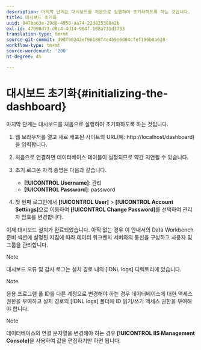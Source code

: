 ```yaml
---
description: 마지막 단계는 대시보드를 처음으로 실행하여 초기화하도록 하는 것입니다.
title: 대시보드 초기화
uuid: 847ba63e-29d8-4950-aa74-22d825388e2b
exl-id: 47098d73-d8c4-4d14-964f-108a731d3733
translation-type: tm+mt
source-git-commit: d9df90242ef96188f4e4b5e6d04cfef196b0a628
workflow-type: tm+mt
source-wordcount: '200'
ht-degree: 4%

---
```


# 대시보드 초기화{#initializing-the-dashboard}

마지막 단계는 대시보드를 처음으로 실행하여 초기화하도록 하는 것입니다.

1. 웹 브라우저를 열고 새로 배포된 사이트의 URL(예: http://localhost/dashboard)을 입력합니다.
1. 처음으로 연결하면 데이터베이스 테이블이 설정되므로 약간 지연될 수 있습니다.
1. 초기 로그온 자격 증명은 다음과 같습니다.

   * **[!UICONTROL Username]**: 관리
   * **[!UICONTROL Password]**: password

1. 첫 번째 로그인에서 **[!UICONTROL User]** > **[!UICONTROL Account Settings]**&#x200B;으로 이동하여 **[!UICONTROL Change Password]**&#x200B;를 선택하여 관리자 암호를 변경합니다.

이제 대시보드 설치가 완료되었습니다. 아직 없는 경우 이 안내서의 Data Workbench 준비 섹션에 설명된 지침에 따라 데이터 워크벤치 서버와의 통신을 구성하고 사용자 및 그룹을 관리합니다.

>[!NOTE]
>
>대시보드 오류 및 감사 로그는 설치 경로 내의 [!DNL logs] 디렉토리에 있습니다.

>[!NOTE]
>
>응용 프로그램 풀 ID를 다른 계정으로 변경해야 하는 경우 데이터베이스에 대한 액세스 권한을 부여하고 설치 경로의 [!DNL logs] 폴더에 ID 읽기/쓰기 액세스 권한을 부여해야 합니다.

>[!NOTE]
>
>데이터베이스의 연결 문자열을 변경해야 하는 경우 **[!UICONTROL IIS Management Console]**&#x200B;을 사용하여 값을 편집하기만 하면 됩니다.
